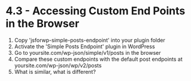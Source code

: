 # 4.3 - Accessing Custom End Points in the Browser

1. Copy 'jsforwp-simple-posts-endpoint' into your plugin folder
2. Activate the 'Simple Posts Endpoint' plugin in WordPress
3. Go to yoursite.com/wp-json/simple/v1/posts in the browser
4. Compare these custom endpoints with the default post endpoints at yoursite.com/wp-json/wp/v2/posts
5. What is similar, what is different?
